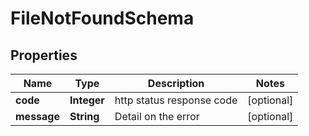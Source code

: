
# FileNotFoundSchema

## Properties
Name | Type | Description | Notes
------------ | ------------- | ------------- | -------------
**code** | **Integer** | http status response code |  [optional]
**message** | **String** | Detail on the error |  [optional]



